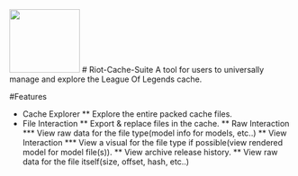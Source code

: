 <img src="http://raf.gg/images//logo.png" width="125" height="113">
# Riot-Cache-Suite
A tool for users to universally manage and explore the League Of Legends cache.

#Features
* Cache Explorer
** Explore the entire packed cache files.
* File Interaction
** Export & replace files in the cache.
** Raw Interaction
*** View raw data for the file type(model info for models, etc..)
** View Interaction
*** View a visual for the file type if possible(view rendered model for model file(s)).
** View archive release history.
** View raw data for the file itself(size, offset, hash, etc..)
